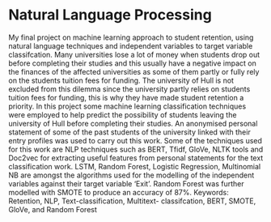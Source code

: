 # Natural Language Processing
My final project on machine learning approach to student retention, using natural language techniques and independent variables to target variable classifcation. 
Many universities lose a lot of money when students drop out before completing their studies
and this usually have a negative impact on the finances of the affected universities as some of
them partly or fully rely on the students tuition fees for funding. The university of Hull is not
excluded from this dilemma since the university partly relies on students tuition fees for funding,
this is why they have made student retention a priority. In this project some machine learning
classification techniques were employed to help predict the possibility of students leaving the
university of Hull before completing their studies. An anonymised personal statement of some of
the past students of the university linked with their entry profiles was used to carry out this work.
Some of the techniques used for this work are NLP techniques such as BERT, Tfidf, GloVe, NLTK
tools and Doc2vec for extracting useful features from personal statements for the text
classification work. LSTM, Random Forest, Logistic Regression, Multinomial NB are amongst the
algorithms used for the modelling of the independent variables against their target variable ‘Exit’.
Random Forest was further modelled with SMOTE to produce an accuracy of 87%.
Keywords: Retention, NLP, Text-classification, Multitext- classifcation, BERT, SMOTE, GloVe, and
Random Forest

